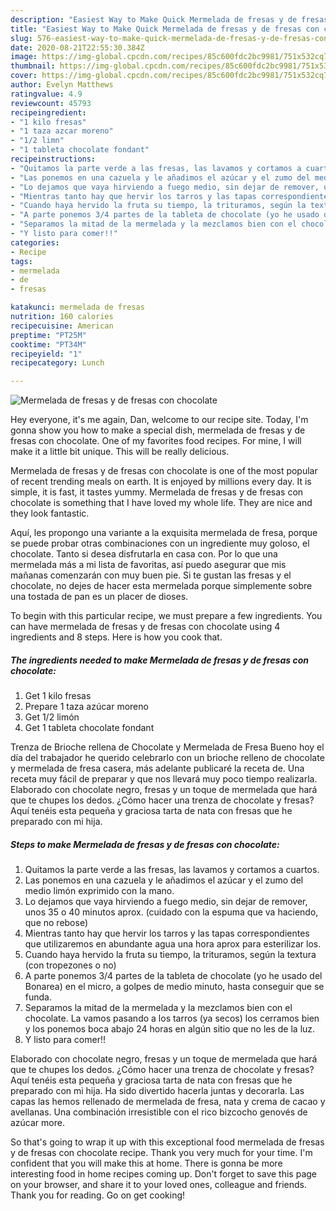 ```yaml
---
description: "Easiest Way to Make Quick Mermelada de fresas y de fresas con chocolate"
title: "Easiest Way to Make Quick Mermelada de fresas y de fresas con chocolate"
slug: 576-easiest-way-to-make-quick-mermelada-de-fresas-y-de-fresas-con-chocolate
date: 2020-08-21T22:55:30.384Z
image: https://img-global.cpcdn.com/recipes/85c600fdc2bc9981/751x532cq70/mermelada-de-fresas-y-de-fresas-con-chocolate-foto-principal.jpg
thumbnail: https://img-global.cpcdn.com/recipes/85c600fdc2bc9981/751x532cq70/mermelada-de-fresas-y-de-fresas-con-chocolate-foto-principal.jpg
cover: https://img-global.cpcdn.com/recipes/85c600fdc2bc9981/751x532cq70/mermelada-de-fresas-y-de-fresas-con-chocolate-foto-principal.jpg
author: Evelyn Matthews
ratingvalue: 4.9
reviewcount: 45793
recipeingredient:
- "1 kilo fresas"
- "1 taza azcar moreno"
- "1/2 limn"
- "1 tableta chocolate fondant"
recipeinstructions:
- "Quitamos la parte verde a las fresas, las lavamos y cortamos a cuartos."
- "Las ponemos en una cazuela y le añadimos el azúcar y el zumo del medio limón exprimido con la mano."
- "Lo dejamos que vaya hirviendo a fuego medio, sin dejar de remover, unos 35 o 40 minutos aprox. (cuidado con la espuma que va haciendo, que no rebose)"
- "Mientras tanto hay que hervir los tarros y las tapas correspondientes que utilizaremos en abundante agua una hora aprox para esterilizar los."
- "Cuando haya hervido la fruta su tiempo, la trituramos, según la textura (con tropezones o no)"
- "A parte ponemos 3/4 partes de la tableta de chocolate (yo he usado del Bonarea) en el micro, a golpes de medio minuto, hasta conseguir que se funda."
- "Separamos la mitad de la mermelada y la mezclamos bien con el chocolate. La vamos pasando a los tarros (ya secos) los cerramos bien y los ponemos boca abajo 24 horas en algún sitio que no les de la luz."
- "Y listo para comer!!"
categories:
- Recipe
tags:
- mermelada
- de
- fresas

katakunci: mermelada de fresas 
nutrition: 160 calories
recipecuisine: American
preptime: "PT25M"
cooktime: "PT34M"
recipeyield: "1"
recipecategory: Lunch

---
```



![Mermelada de fresas y de fresas con chocolate](https://img-global.cpcdn.com/recipes/85c600fdc2bc9981/751x532cq70/mermelada-de-fresas-y-de-fresas-con-chocolate-foto-principal.jpg)

Hey everyone, it's me again, Dan, welcome to our recipe site. Today, I'm gonna show you how to make a special dish, mermelada de fresas y de fresas con chocolate. One of my favorites food recipes. For mine, I will make it a little bit unique. This will be really delicious.

Mermelada de fresas y de fresas con chocolate is one of the most popular of recent trending meals on earth. It is enjoyed by millions every day. It is simple, it is fast, it tastes yummy. Mermelada de fresas y de fresas con chocolate is something that I have loved my whole life. They are nice and they look fantastic.

Aquí, les propongo una variante a la exquisita mermelada de fresa, porque se puede probar otras combinaciones con un ingrediente muy goloso, el chocolate. Tanto si desea disfrutarla en casa con. Por lo que una mermelada más a mi lista de favoritas, así puedo asegurar que mis mañanas comenzarán con muy buen pie. Si te gustan las fresas y el chocolate, no dejes de hacer esta mermelada porque simplemente sobre una tostada de pan es un placer de dioses.


To begin with this particular recipe, we must prepare a few ingredients. You can have mermelada de fresas y de fresas con chocolate using 4 ingredients and 8 steps. Here is how you cook that.

<!--inarticleads1-->

##### The ingredients needed to make Mermelada de fresas y de fresas con chocolate:

1. Get 1 kilo fresas
1. Prepare 1 taza azúcar moreno
1. Get 1/2 limón
1. Get 1 tableta chocolate fondant


Trenza de Brioche rellena de Chocolate y Mermelada de Fresa Bueno hoy el día del trabajador he querido celebrarlo con un brioche relleno de chocolate y mermelada de fresa casera, más adelante publicaré la receta de. Una receta muy fácil de preparar y que nos llevará muy poco tiempo realizarla. Elaborado con chocolate negro, fresas y un toque de mermelada que hará que te chupes los dedos. ¿Cómo hacer una trenza de chocolate y fresas? Aquí tenéis esta pequeña y graciosa tarta de nata con fresas que he preparado con mi hija. 

<!--inarticleads2-->

##### Steps to make Mermelada de fresas y de fresas con chocolate:

1. Quitamos la parte verde a las fresas, las lavamos y cortamos a cuartos.
1. Las ponemos en una cazuela y le añadimos el azúcar y el zumo del medio limón exprimido con la mano.
1. Lo dejamos que vaya hirviendo a fuego medio, sin dejar de remover, unos 35 o 40 minutos aprox. (cuidado con la espuma que va haciendo, que no rebose)
1. Mientras tanto hay que hervir los tarros y las tapas correspondientes que utilizaremos en abundante agua una hora aprox para esterilizar los.
1. Cuando haya hervido la fruta su tiempo, la trituramos, según la textura (con tropezones o no)
1. A parte ponemos 3/4 partes de la tableta de chocolate (yo he usado del Bonarea) en el micro, a golpes de medio minuto, hasta conseguir que se funda.
1. Separamos la mitad de la mermelada y la mezclamos bien con el chocolate. La vamos pasando a los tarros (ya secos) los cerramos bien y los ponemos boca abajo 24 horas en algún sitio que no les de la luz.
1. Y listo para comer!!


Elaborado con chocolate negro, fresas y un toque de mermelada que hará que te chupes los dedos. ¿Cómo hacer una trenza de chocolate y fresas? Aquí tenéis esta pequeña y graciosa tarta de nata con fresas que he preparado con mi hija. Ha sido divertido hacerla juntas y decorarla. Las capas las hemos rellenado de mermelada de fresa, nata y crema de cacao y avellanas. Una combinación irresistible con el rico bizcocho genovés de azúcar more. 

So that's going to wrap it up with this exceptional food mermelada de fresas y de fresas con chocolate recipe. Thank you very much for your time. I'm confident that you will make this at home. There is gonna be more interesting food in home recipes coming up. Don't forget to save this page on your browser, and share it to your loved ones, colleague and friends. Thank you for reading. Go on get cooking!
